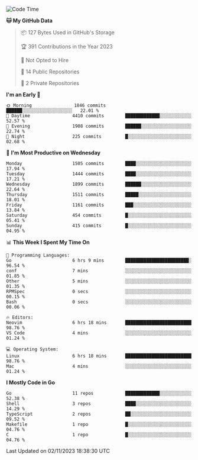 <!--START_SECTION:waka-->
![Code Time](http://img.shields.io/badge/Code%20Time-187%20hrs%206%20mins-blue)

**🐱 My GitHub Data** 

> 📦 127 Bytes Used in GitHub's Storage 
 > 
> 🏆 391 Contributions in the Year 2023
 > 
> 🚫 Not Opted to Hire
 > 
> 📜 14 Public Repositories 
 > 
> 🔑 2 Private Repositories 
 > 
**I'm an Early 🐤** 

```text
🌞 Morning                1846 commits        ██████░░░░░░░░░░░░░░░░░░░   22.01 % 
🌆 Daytime                4410 commits        █████████████░░░░░░░░░░░░   52.57 % 
🌃 Evening                1908 commits        ██████░░░░░░░░░░░░░░░░░░░   22.74 % 
🌙 Night                  225 commits         █░░░░░░░░░░░░░░░░░░░░░░░░   02.68 % 
```
📅 **I'm Most Productive on Wednesday** 

```text
Monday                   1505 commits        ████░░░░░░░░░░░░░░░░░░░░░   17.94 % 
Tuesday                  1444 commits        ████░░░░░░░░░░░░░░░░░░░░░   17.21 % 
Wednesday                1899 commits        ██████░░░░░░░░░░░░░░░░░░░   22.64 % 
Thursday                 1511 commits        █████░░░░░░░░░░░░░░░░░░░░   18.01 % 
Friday                   1161 commits        ███░░░░░░░░░░░░░░░░░░░░░░   13.84 % 
Saturday                 454 commits         █░░░░░░░░░░░░░░░░░░░░░░░░   05.41 % 
Sunday                   415 commits         █░░░░░░░░░░░░░░░░░░░░░░░░   04.95 % 
```


📊 **This Week I Spent My Time On** 

```text
💬 Programming Languages: 
Go                       6 hrs 9 mins        ████████████████████████░   96.54 % 
conf                     7 mins              ░░░░░░░░░░░░░░░░░░░░░░░░░   01.85 % 
Other                    5 mins              ░░░░░░░░░░░░░░░░░░░░░░░░░   01.35 % 
RPMSpec                  0 secs              ░░░░░░░░░░░░░░░░░░░░░░░░░   00.15 % 
Bash                     0 secs              ░░░░░░░░░░░░░░░░░░░░░░░░░   00.06 % 

🔥 Editors: 
Neovim                   6 hrs 18 mins       █████████████████████████   98.76 % 
VS Code                  4 mins              ░░░░░░░░░░░░░░░░░░░░░░░░░   01.24 % 

💻 Operating System: 
Linux                    6 hrs 18 mins       █████████████████████████   98.76 % 
Mac                      4 mins              ░░░░░░░░░░░░░░░░░░░░░░░░░   01.24 % 
```

**I Mostly Code in Go** 

```text
Go                       11 repos            █████████████░░░░░░░░░░░░   52.38 % 
Shell                    3 repos             ████░░░░░░░░░░░░░░░░░░░░░   14.29 % 
TypeScript               2 repos             ██░░░░░░░░░░░░░░░░░░░░░░░   09.52 % 
Makefile                 1 repo              █░░░░░░░░░░░░░░░░░░░░░░░░   04.76 % 
C                        1 repo              █░░░░░░░░░░░░░░░░░░░░░░░░   04.76 % 
```




 Last Updated on 02/11/2023 18:38:30 UTC
<!--END_SECTION:waka-->
